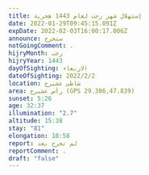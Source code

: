 ```yaml
---
title: إستهلال شهر رجب لعام 1443 هجرية
date: 2022-01-29T09:45:15.091Z
expDate: 2022-02-03T16:00:17.006Z
announce: ستخرج
notGoingComment: .
hijryMonth: رجب
hijryYear: 1443
dayOfSighting: الاربعاء
dateOfSighting: 2022/2/2
location: شاطئ عشيرج
area: رأس عشيرج (GPS 29.386,47.839)
sunset: 5:26
age: 32:37
illumination: "2.7"
altitude: 15:38
stay: "81"
elongation: 18:58
report: لم تخرج بعد
reportComment: .
draft: "false"
---
```


